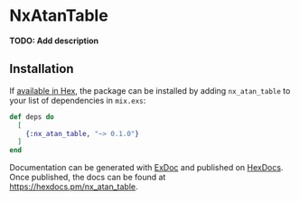 # NxAtanTable

**TODO: Add description**

## Installation

If [available in Hex](https://hex.pm/docs/publish), the package can be installed
by adding `nx_atan_table` to your list of dependencies in `mix.exs`:

```elixir
def deps do
  [
    {:nx_atan_table, "~> 0.1.0"}
  ]
end
```

Documentation can be generated with [ExDoc](https://github.com/elixir-lang/ex_doc)
and published on [HexDocs](https://hexdocs.pm). Once published, the docs can
be found at <https://hexdocs.pm/nx_atan_table>.

